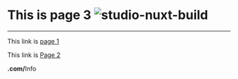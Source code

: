 # This is page 3  ![studio-nuxt-build](https://github.com/sudo-self/nuxt-studio/actions/workflows/studio.yml/badge.svg)
---
This link is [page 1](/)

This link is [Page 2](/about)

<b>.com/</b>Info
